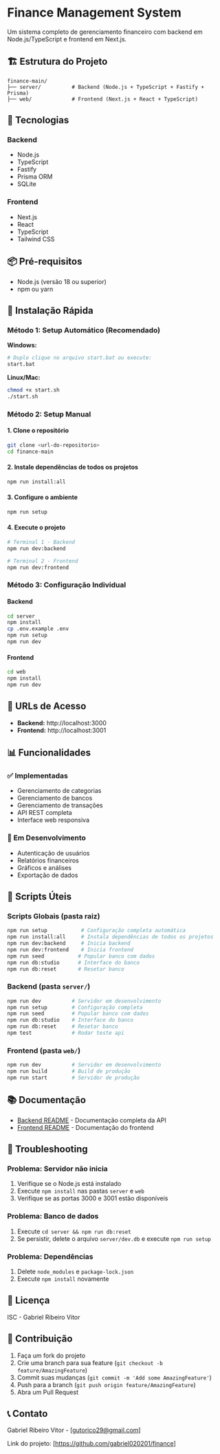 # Finance Management System

Um sistema completo de gerenciamento financeiro com backend em Node.js/TypeScript e frontend em Next.js.

## 🏗️ Estrutura do Projeto

```
finance-main/
├── server/          # Backend (Node.js + TypeScript + Fastify + Prisma)
├── web/             # Frontend (Next.js + React + TypeScript)
```

## 🚀 Tecnologias

### Backend
- Node.js
- TypeScript
- Fastify
- Prisma ORM
- SQLite

### Frontend
- Next.js
- React
- TypeScript
- Tailwind CSS

## 📦 Pré-requisitos

- Node.js (versão 18 ou superior)
- npm ou yarn

## 🔧 Instalação Rápida

### Método 1: Setup Automático (Recomendado)

**Windows:**
```bash
# Duplo clique no arquivo start.bat ou execute:
start.bat
```

**Linux/Mac:**
```bash
chmod +x start.sh
./start.sh
```

### Método 2: Setup Manual

#### 1. Clone o repositório
```bash
git clone <url-do-repositorio>
cd finance-main
```

#### 2. Instale dependências de todos os projetos
```bash
npm run install:all
```

#### 3. Configure o ambiente
```bash
npm run setup
```

#### 4. Execute o projeto
```bash
# Terminal 1 - Backend
npm run dev:backend

# Terminal 2 - Frontend  
npm run dev:frontend
```

### Método 3: Configuração Individual

#### Backend
```bash
cd server
npm install
cp .env.example .env
npm run setup
npm run dev
```

#### Frontend
```bash
cd web
npm install
npm run dev
```

## 🎯 URLs de Acesso

- **Backend:** http://localhost:3000
- **Frontend:** http://localhost:3001

## 📊 Funcionalidades

### ✅ Implementadas
- Gerenciamento de categorias
- Gerenciamento de bancos
- Gerenciamento de transações
- API REST completa
- Interface web responsiva

### 🔄 Em Desenvolvimento
- Autenticação de usuários
- Relatórios financeiros
- Gráficos e análises
- Exportação de dados

## 🚀 Scripts Úteis

### Scripts Globais (pasta raiz)
```bash
npm run setup           # Configuração completa automática
npm run install:all     # Instala dependências de todos os projetos
npm run dev:backend     # Inicia backend
npm run dev:frontend    # Inicia frontend
npm run seed           # Popular banco com dados
npm run db:studio      # Interface do banco
npm run db:reset       # Resetar banco
```

### Backend (pasta `server/`)
```bash
npm run dev          # Servidor em desenvolvimento
npm run setup        # Configuração completa
npm run seed         # Popular banco com dados
npm run db:studio    # Interface do banco
npm run db:reset     # Resetar banco
npm test             # Rodar teste api
```

### Frontend (pasta `web/`)
```bash
npm run dev          # Servidor em desenvolvimento
npm run build        # Build de produção
npm run start        # Servidor de produção
```

## 📚 Documentação

- [Backend README](./server/README.md) - Documentação completa da API
- [Frontend README](./web/README.md) - Documentação do frontend

## 🐛 Troubleshooting

### Problema: Servidor não inicia
1. Verifique se o Node.js está instalado
2. Execute `npm install` nas pastas `server` e `web`
3. Verifique se as portas 3000 e 3001 estão disponíveis

### Problema: Banco de dados
1. Execute `cd server && npm run db:reset`
2. Se persistir, delete o arquivo `server/dev.db` e execute `npm run setup`

### Problema: Dependências
1. Delete `node_modules` e `package-lock.json`
2. Execute `npm install` novamente

## 📄 Licença

ISC - Gabriel Ribeiro Vitor

## 🤝 Contribuição

1. Faça um fork do projeto
2. Crie uma branch para sua feature (`git checkout -b feature/AmazingFeature`)
3. Commit suas mudanças (`git commit -m 'Add some AmazingFeature'`)
4. Push para a branch (`git push origin feature/AmazingFeature`)
5. Abra um Pull Request

## 📞 Contato

Gabriel Ribeiro Vitor - [gutorico29@gmail.com]

Link do projeto: [https://github.com/gabriel020201/finance]
